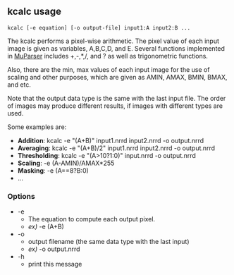 ## kcalc usage 
	kcalc [-e equation] [-o output-file] input1:A input2:B ...

The kcalc performs a pixel-wise arithmetic. The pixel value of each input image is given as variables, A,B,C,D, and E. Several functions implemented in [MuParser](http://muparser.beltoforion.de/) includes +,-,*,/, and ? as well as trigonometric functions.

Also, there are the min, max values of each input image for the use of scaling and other purposes, which are given as AMIN, AMAX, BMIN, BMAX, and etc.

Note that the output data type is the same with the last input file. The order of images may produce different results, if images with different types are used.

Some examples are:
* **Addition**: kcalc -e "(A+B)" input1.nrrd input2.nrrd -o output.nrrd
* **Averaging**: kcalc -e "(A+B)/2" input1.nrrd input2.nrrd -o output.nrrd
* **Thresholding**: kcalc -e "(A>10?1:0)" input.nrrd -o output.nrrd
* **Scaling**: -e (A-AMIN)/AMAX*255
* **Masking**: -e (A==8?B:0)
* ...

### Options
* -e
	* The equation to compute each output pixel.
	* *ex)* -e (A+B)
* -o
	* output filename (the same data type with the last input)
	* *ex)* -o output.nrrd
* -h
	* print this message

